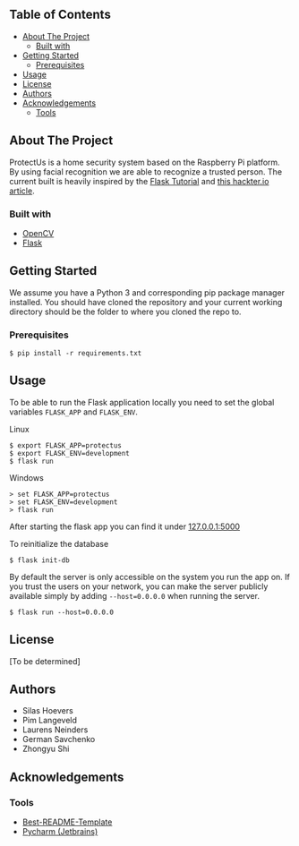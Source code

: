 <!-- TABLE OF CONTENTS -->
## Table of Contents

* [About The Project](#about-the-project)
  * [Built with](#built-with)
* [Getting Started](#getting-started)
  * [Prerequisites](#prerequisites)
* [Usage](#usage)
* [License](#license)
* [Authors](#authors)
* [Acknowledgements](#acknowledgements)
  * [Tools](#tools)

<!-- ABOUT THE PROJECT -->
## About The Project

ProtectUs is a home security system based on the Raspberry Pi platform.
By using facial recognition we are able to recognize a trusted person.
The current built is heavily inspired by the [Flask Tutorial](https://flask.palletsprojects.com/en/1.1.x/tutorial/) and [this hackter.io article](https://www.hackster.io/ruchir1674/video-streaming-on-flask-server-using-rpi-ef3d75).

### Built with

* [OpenCV](https://opencv.org/)
* [Flask](https://flask.palletsprojects.com/)

<!-- GETTING STARTED -->
## Getting Started

We assume you have a Python 3 and corresponding pip package manager installed.
You should have cloned the repository and your current working directory should be the folder to where you cloned the repo to.

### Prerequisites

    $ pip install -r requirements.txt

## Usage

To be able to run the Flask application locally you need to set the global variables `FLASK_APP` and `FLASK_ENV`.

Linux

    $ export FLASK_APP=protectus
    $ export FLASK_ENV=development
    $ flask run

Windows

    > set FLASK_APP=protectus
    > set FLASK_ENV=development
    > flask run

After starting the flask app you can find it under [127.0.0.1:5000](127.0.0.1:5000)

To reinitialize the database

    $ flask init-db

By default the server is only accessible on the system you run the app on. If you trust the users on your network, you can make the server publicly available simply by adding `--host=0.0.0.0` when running the server.

    $ flask run --host=0.0.0.0


## License
[To be determined]

## Authors
* Silas Hoevers
* Pim Langeveld
* Laurens Neinders
* German Savchenko
* Zhongyu Shi

## Acknowledgements

### Tools

* [Best-README-Template](https://github.com/othneildrew/Best-README-Template)
* [Pycharm (Jetbrains)](https://www.jetbrains.com/pycharm/)

